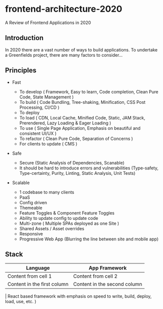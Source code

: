 # frontend-architecture-2020
A Review of Frontend Applications in 2020

## Introduction

In 2020 there are a vast number of ways to build applications.
To undertake a Greenfields project, there are many factors to consider...

## Principles

- Fast
  - To develop ( Framework, Easy to learn, Code completion, Clean Pure Code, State Management )
  - To build ( Code Bundling, Tree-shaking, Minification, CSS Post Processing, CI/CD )
  - To deploy
  - To load ( CDN, Local Cache, Minified Code, Static, JAM Stack, Prerendered, Lazy Loading & Eager Loading )
  - To use ( Single Page Application, Emphasis on beautiful and consistent UI/UX )
  - To refactor ( Clean Pure Code, Separation of Concerns )
  - For clients to update ( CMS )
  
- Safe
  - Secure (Static Analysis of Dependencies, Scanable)
  - It should be hard to introduce errors and vulnerabilities (Type-safety, Type-certainty, Purity, Linting, Static Analysis, Unit Tests) 
  
- Scalable
  - 1 codebase to many clients
  - PaaS
  - Config driven
  - Themeable
  - Feature Toggles & Component Feature Toggles
  - Ability to update config to update code
  - Multi-zone ( Multiple SPAs deployed as one Site )
  - Shared Assets / Asset overrides
  - Responsive
  - Progressive Web App (Blurring the line between site and mobile app)
  
## Stack
  

Language | App Framework
------------ | -------------
Content from cell 1 | Content from cell 2
Content in the first column | Content in the second column

| React based framework with emphasis on speed to write, build, deploy, load, use, etc. )
